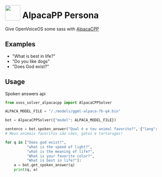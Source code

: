 # <img src='' card_color='#40DBB0' width='50' height='50' style='vertical-align:bottom'/> AlpacaPP Persona
 
Give OpenVoiceOS some sass with [AlpacaCPP](https://github.com/ggerganov/llama.cpp)

## Examples 
* "What is best in life?"
* "Do you like dogs"
* "Does God exist?"


## Usage

Spoken answers api

```python
from ovos_solver_alpacacpp import AlpacaCPPSolver

ALPACA_MODEL_FILE = "/./models/ggml-alpaca-7b-q4.bin"

bot = AlpacaCPPSolver({"model": ALPACA_MODEL_FILE})

sentence = bot.spoken_answer("Qual é o teu animal favorito?", {"lang": "pt-pt"})
# Meus animais favoritos são cães, gatos e tartarugas!

for q in ["Does god exist?",
          "what is the speed of light?",
          "what is the meaning of life?",
          "What is your favorite color?",
          "What is best in life?"]:
    a = bot.get_spoken_answer(q)
    print(q, a)
```